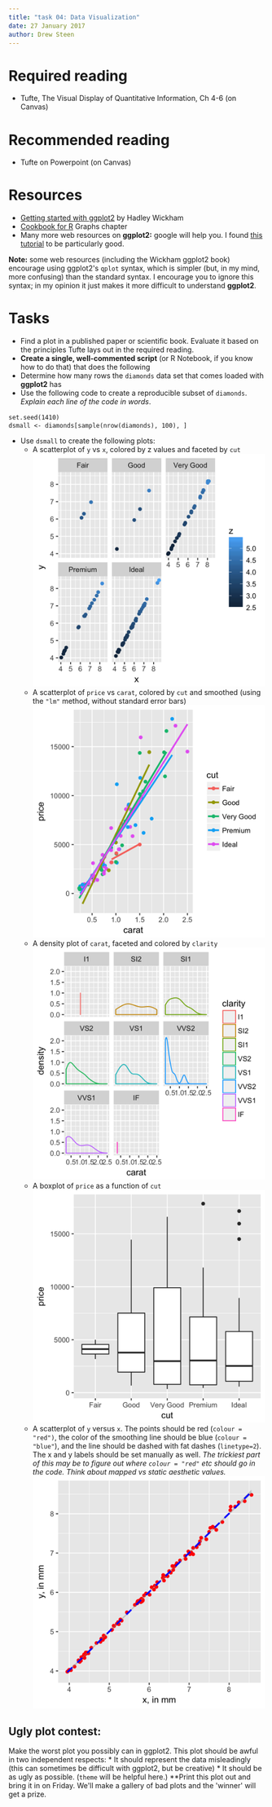 ```yaml
---
title: "task 04: Data Visualization"
date: 27 January 2017
author: Drew Steen
---
```




# Required reading
* Tufte, The Visual Display of Quantitative Information, Ch 4-6 (on Canvas)

# Recommended reading
* Tufte on Powerpoint (on Canvas)

# Resources
* [Getting started with ggplot2](https://rpubs.com/hadley/ggplot-intro) by Hadley Wickham
* [Cookbook for R](http://www.cookbook-r.com/Graphs/) Graphs chapter
* Many more web resources on **ggplot2:** google will help you. I found [this tutorial](http://tutorials.iq.harvard.edu/R/Rgraphics/Rgraphics.html) to be particularly good.

**Note:** some web resources (including the Wickham ggplot2 book) encourage using ggplot2's `qplot` syntax, which is simpler (but, in my mind, more confusing) than the standard syntax. I encourage you to ignore this syntax; in my opinion it just makes it more difficult to understand **ggplot2**.

# Tasks
* Find a plot in a published paper or scientific book. Evaluate it based on the principles Tufte lays out in the required reading.
* **Create a single, well-commented script** (or R Notebook, if you know how to do that) that does the following
* Determine how many rows the `diamonds` data set that comes loaded with **ggplot2** has
* Use the following code to create a reproducible subset of `diamonds`. *Explain each line of the code in words*.
```
set.seed(1410)
dsmall <- diamonds[sample(nrow(diamonds), 100), ]
```
* Use `dsmall` to create the following plots:
    * A scatterplot of `y` vs `x`, colored by z values and faceted by `cut`
    ![](../plots/t4p1.png "Plot 1")
    * A scatterplot of `price` vs `carat`, colored by `cut` and smoothed (using the `"lm"` method, without standard error bars)  
    ![Alt text](../plots/t4p2.png "Plot 2")
    * A density plot of `carat`, faceted and colored by `clarity`
    ![Alt text](../plots/t4p3.png "Plot 3")
    * A boxplot of `price` as a function of `cut`
    ![Alt text](../plots/t4p4.png "Plot 4")
    * A scatterplot of `y` versus `x`. The points should be red (`colour = "red")`, the color of the smoothing line should be blue (`colour = "blue"`), and the line should be dashed with fat dashes (`linetype=2`). The x and y labels should be set manually as well. *The trickiest part of this may be to figure out where `colour = "red"` etc should go in the code. Think about mapped vs static aesthetic values.*
    ![Alt text](../plots/t4p5.png "Plot 5")

## Ugly plot contest:
Make the worst plot you possibly can in ggplot2. This plot should be awful in two independent respects:
    *  It should represent the data misleadingly (this can sometimes be difficult with ggplot2, but be creative)
    *  It should be as ugly as possible. (`theme` will be helpful here.)
**Print this plot out and bring it in on Friday. We'll make a gallery of bad plots and the 'winner' will get a prize.


